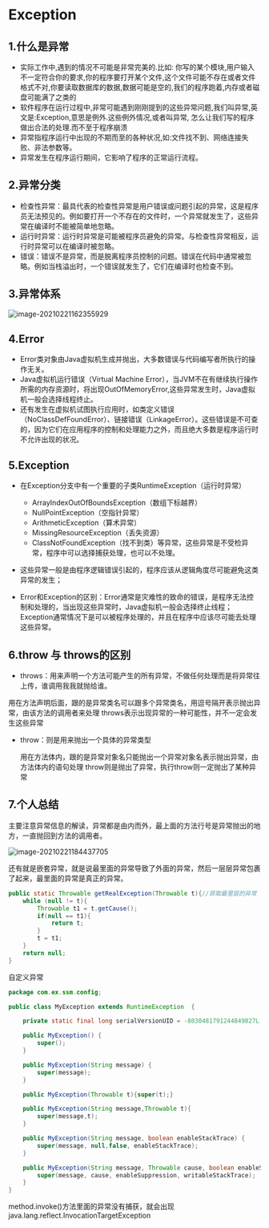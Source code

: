 # Exception

## 1.什么是异常

-  实际工作中,遇到的情况不可能是非常完美的.比如: 你写的某个模块,用户输入不一定符合你的要求,你的程序要打开某个文件,这个文件可能不存在或者文件格式不对,你要读取数据库的数据,数据可能是空的,我们的程序跑着,内存或者磁盘可能满了之类的
- 软件程序在运行过程中,非常可能遇到刚刚提到的这些异常问题,我们叫异常,英文是:Exception,意思是例外.这些例外情况,或者叫异常, 怎么让我们写的程序做出合法的处理.而不至于程序崩溃
- 异常指程序运行中出现的不期而至的各种状况,如:文件找不到、网络连接失败、非法参数等。
- 异常发生在程序运行期间，它影响了程序的正常运行流程。

## 2.异常分类

- 检查性异常：最具代表的检查性异常是用户错误或问题引起的异常，这是程序员无法预见的。例如要打开一个不存在的文件时，一个异常就发生了，这些异常在编译时不能被简单地忽略。
- 运行时异常：运行时异常是可能被程序员避免的异常。与检查性异常相反，运行时异常可以在编译时被忽略。
- 错误：错误不是异常，而是脱离程序员控制的问题。错误在代码中通常被忽略。例如当栈溢出时，一个错误就发生了，它们在编译时也检查不到。

## 3.异常体系

![image-20210221162355929](C:\Users\Administrator\AppData\Roaming\Typora\typora-user-images\image-20210221162355929.png)

## 4.Error

- Error类对象由Java虚拟机生成并抛出，大多数错误与代码编写者所执行的操作无关。
- Java虚拟机运行错误（Virtual Machine Error），当JVM不在有继续执行操作所需的内存资源时，将出现OutOfMemoryError,这些异常发生时，Java虚拟机一般会选择线程终止。
- 还有发生在虚拟机试图执行应用时，如类定义错误（NoClassDefFoundError）、链接错误（LinkageError）。这些错误是不可查的，因为它们在应用程序的控制和处理能力之外，而且绝大多数是程序运行时不允许出现的状况。

## 5.Exception

- 在Exception分支中有一个重要的子类RuntimeException（运行时异常）
  - ArrayIndexOutOfBoundsException（数组下标越界）
  - NullPointException（空指针异常）
  - ArithmeticException（算术异常）
  - MissingResourceException（丢失资源）
  - ClassNotFoundException（找不到类）等异常，这些异常是不受检异常，程序中可以选择捕获处理，也可以不处理。

- 这些异常一般是由程序逻辑错误引起的，程序应该从逻辑角度尽可能避免这类异常的发生；
- Error和Exception的区别：Error通常是灾难性的致命的错误，是程序无法控制和处理的，当出现这些异常时，Java虚拟机一般会选择终止线程；Exception通常情况下是可以被程序处理的，并且在程序中应该尽可能去处理这些异常。

## 6.throw 与 throws的区别

- throws：用来声明一个方法可能产生的所有异常，不做任何处理而是将异常往上传，谁调用我我就抛给谁。

​      用在方法声明后面，跟的是异常类名可以跟多个异常类名，用逗号隔开表示抛出异常，由该方法的调用者来处理
 throws表示出现异常的一种可能性，并不一定会发生这些异常

- throw：则是用来抛出一个具体的异常类型

   用在方法体内，跟的是异常对象名只能抛出一个异常对象名表示抛出异常，由方法体内的语句处理
   throw则是抛出了异常，执行throw则一定抛出了某种异常

## 7.个人总结

主要注意异常信息的解读，异常都是由内而外，最上面的方法行号是异常抛出的地方，一直抛回到方法的调用者。

![image-20210221184437705](C:\Users\Administrator\AppData\Roaming\Typora\typora-user-images\image-20210221184437705.png)

还有就是嵌套异常，就是说最里面的异常导致了外面的异常，然后一层层异常包裹了起来，最里面的异常是真正的异常。

```java
public static Throwable getRealException(Throwable t){//获取最里层的异常
    while (null != t){
        Throwable t1 = t.getCause();
        if(null == t1){
            return t;
        }
        t = t1;
    }
    return null;
}
```

自定义异常

```Java
package com.ex.ssm.config;

public class MyException extends RuntimeException  {

    private static final long serialVersionUID = -8030481791244849827L;

    public MyException() {
        super();
    }

    public MyException(String message) {
        super(message);
    }

    public MyException(Throwable t){super(t);}

    public MyException(String message,Throwable t){
        super(message,t);
    }

    public MyException(String message, boolean enableStackTrace) {
        super(message, null,false, enableStackTrace);
    }

    public MyException(String message, Throwable cause, boolean enableSuppression, boolean writableStackTrace) {
        super(message, cause, enableSuppression, writableStackTrace);
    }
}
```

method.invoke()方法里面的异常没有捕获，就会出现java.lang.reflect.InvocationTargetException
